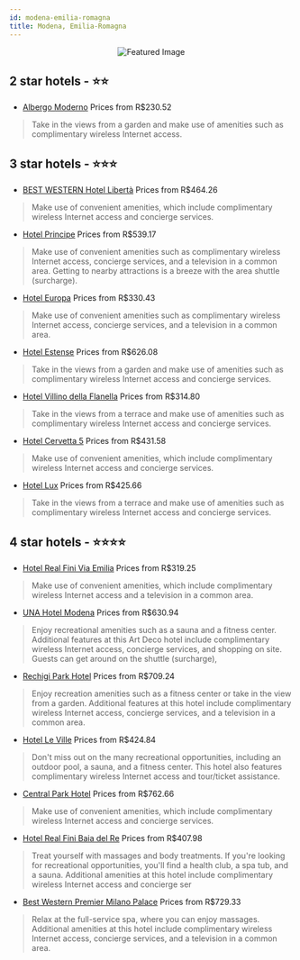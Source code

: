 ```yaml
---
id: modena-emilia-romagna
title: Modena, Emilia-Romagna
---
```


<center><img src="https://i.travelapi.com/hotels/2000000/1350000/1340700/1340661/51437073_z.jpg" alt="Featured Image" /></center>


##  2 star hotels - ⭐️⭐️

-    [Albergo Moderno](https://us.hurb.com/hotels/modena/albergo-moderno-JNP-JP126671?cmp=18055) Prices from R$230.52
   > Take in the views from a garden and make use of amenities such as complimentary wireless Internet access.

##  3 star hotels - ⭐️⭐️⭐️

-    [BEST WESTERN Hotel Libertà](https://us.hurb.com/hotels/modena/best-western-hotel-liberta-JNP-JP153650?cmp=18055) Prices from R$464.26
   > Make use of convenient amenities, which include complimentary wireless Internet access and concierge services.
-    [Hotel Principe](https://us.hurb.com/hotels/modena/hotel-principe-JNP-JP296688?cmp=18055) Prices from R$539.17
   > Make use of convenient amenities such as complimentary wireless Internet access, concierge services, and a television in a common area. Getting to nearby attractions is a breeze with the area shuttle (surcharge).
-    [Hotel Europa](https://us.hurb.com/hotels/modena/hotel-europa-JNP-JP048923?cmp=18055) Prices from R$330.43
   > Make use of convenient amenities such as complimentary wireless Internet access, concierge services, and a television in a common area.
-    [Hotel Estense](https://us.hurb.com/hotels/modena/hotel-estense-JNP-JP360879?cmp=18055) Prices from R$626.08
   > Take in the views from a garden and make use of amenities such as complimentary wireless Internet access and concierge services.
-    [Hotel Villino della Flanella](https://us.hurb.com/hotels/modena/hotel-villino-della-flanella-JNP-JP690302?cmp=18055) Prices from R$314.80
   > Take in the views from a terrace and make use of amenities such as complimentary wireless Internet access and concierge services.
-    [Hotel Cervetta 5](https://us.hurb.com/hotels/modena/hotel-cervetta-5-JNP-JP299888?cmp=18055) Prices from R$431.58
   > Make use of convenient amenities, which include complimentary wireless Internet access and concierge services.
-    [Hotel Lux](https://us.hurb.com/hotels/modena/hotel-lux-JNP-JP256743?cmp=18055) Prices from R$425.66
   > Take in the views from a terrace and make use of amenities such as complimentary wireless Internet access and concierge services.

##  4 star hotels - ⭐️⭐️⭐️⭐️

-    [Hotel Real Fini Via Emilia](https://us.hurb.com/hotels/modena/hotel-real-fini-via-emilia-JNP-JP108022?cmp=18055) Prices from R$319.25
   > Make use of convenient amenities, which include complimentary wireless Internet access and a television in a common area.
-    [UNA Hotel Modena](https://us.hurb.com/hotels/modena/una-hotel-modena-JNP-JP973035?cmp=18055) Prices from R$630.94
   > Enjoy recreational amenities such as a sauna and a fitness center. Additional features at this Art Deco hotel include complimentary wireless Internet access, concierge services, and shopping on site. Guests can get around on the shuttle (surcharge), 
-    [Rechigi Park Hotel](https://us.hurb.com/hotels/modena/rechigi-park-hotel-JNP-JP139050?cmp=18055) Prices from R$709.24
   > Enjoy recreation amenities such as a fitness center or take in the view from a garden. Additional features at this hotel include complimentary wireless Internet access, concierge services, and a television in a common area.
-    [Hotel Le Ville](https://us.hurb.com/hotels/modena/hotel-le-ville-JNP-JP360880?cmp=18055) Prices from R$424.84
   > Don't miss out on the many recreational opportunities, including an outdoor pool, a sauna, and a fitness center. This hotel also features complimentary wireless Internet access and tour/ticket assistance.
-    [Central Park Hotel](https://us.hurb.com/hotels/modena/central-park-hotel-JNP-JP026407?cmp=18055) Prices from R$762.66
   > Make use of convenient amenities, which include complimentary wireless Internet access and concierge services.
-    [Hotel Real Fini Baia del Re](https://us.hurb.com/hotels/modena/hotel-real-fini-baia-del-re-JNP-JP133716?cmp=18055) Prices from R$407.98
   > Treat yourself with massages and body treatments. If you're looking for recreational opportunities, you'll find a health club, a spa tub, and a sauna. Additional amenities at this hotel include complimentary wireless Internet access and concierge ser
-    [Best Western Premier Milano Palace](https://us.hurb.com/hotels/modena/best-western-premier-milano-palace-JNP-JP105151?cmp=18055) Prices from R$729.33
   > Relax at the full-service spa, where you can enjoy massages. Additional amenities at this hotel include complimentary wireless Internet access, concierge services, and a television in a common area.
